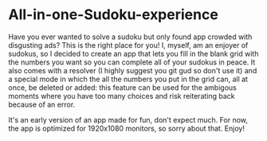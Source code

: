 # All-in-one-Sudoku-experience
Have you ever wanted to solve a sudoku but only found app crowded with disgusting ads? This is the right place for you!
I, myself, am an enjoyer of sudokus, so I decided to create an app that lets you fill in the blank grid with the numbers you want so you can complete all of your sudokus in peace.
It also comes with a resolver (I highly suggest you git gud so don't use it) and a special mode in which the all the numbers you put in the grid can, all at once, be deleted or added: this feature can be used for the ambigous moments where you have too many choices and risk reiterating back because of an error.

It's an early version of an app made for fun, don't expect much. For now, the app is optimized for 1920x1080 monitors, so sorry about that.
Enjoy!
